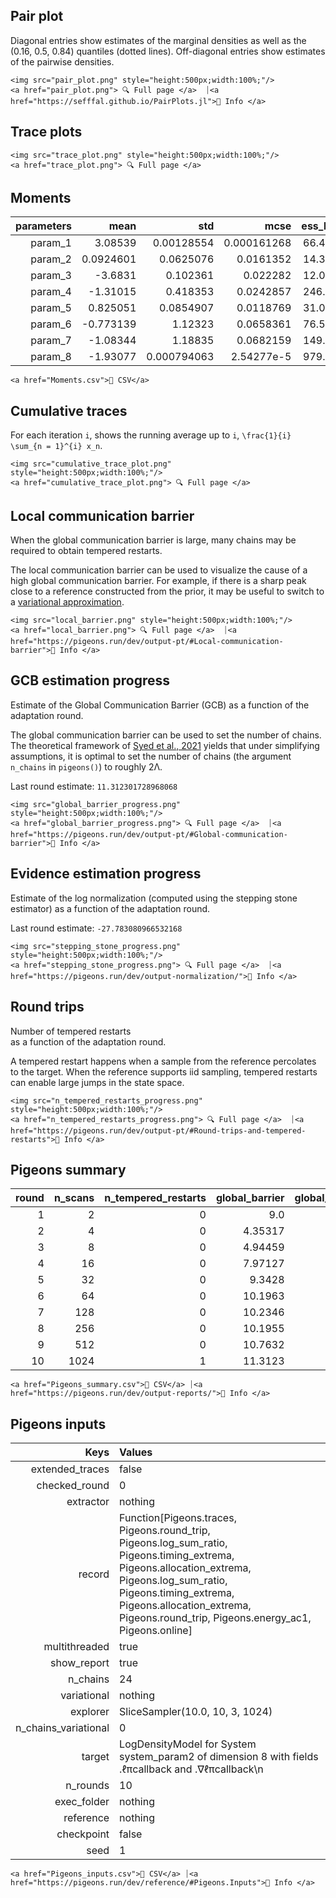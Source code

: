 ## Pair plot 

Diagonal entries show estimates of the marginal 
densities as well as the (0.16, 0.5, 0.84) 
quantiles (dotted lines). 
Off-diagonal entries show estimates of the pairwise 
densities. 

```@raw html
<img src="pair_plot.png" style="height:500px;width:100%;"/>
<a href="pair_plot.png"> 🔍 Full page </a>  ⏐<a href="https://sefffal.github.io/PairPlots.jl">🔗 Info </a>
```


## Trace plots 


```@raw html
<img src="trace_plot.png" style="height:500px;width:100%;"/>
<a href="trace_plot.png"> 🔍 Full page </a>  
```


## Moments 

| **parameters** | **mean**  | **std**     | **mcse**    | **ess\_bulk** | **ess\_tail** | **rhat** | **ess\_per\_sec** |
|---------------:|----------:|------------:|------------:|--------------:|--------------:|---------:|------------------:|
| param\_1       | 3.08539   | 0.00128554  | 0.000161268 | 66.4899       | 68.825        | 1.02488  | missing           |
| param\_2       | 0.0924601 | 0.0625076   | 0.0161352   | 14.3295       | 28.088        | 1.03411  | missing           |
| param\_3       | -3.6831   | 0.102361    | 0.022282    | 12.0739       | 23.1182       | 1.07805  | missing           |
| param\_4       | -1.31015  | 0.418353    | 0.0242857   | 246.099       | 39.4792       | 1.00317  | missing           |
| param\_5       | 0.825051  | 0.0854907   | 0.0118769   | 31.0907       | 22.0573       | 1.02175  | missing           |
| param\_6       | -0.773139 | 1.12323     | 0.0658361   | 76.5235       | 21.5892       | 1.06189  | missing           |
| param\_7       | -1.08344  | 1.18835     | 0.0682159   | 149.375       | 27.4881       | 1.08427  | missing           |
| param\_8       | -1.93077  | 0.000794063 | 2.54277e-5  | 979.494       | 843.771       | 1.00132  | missing           |
 

```@raw html
<a href="Moments.csv">💾 CSV</a> 
```


## Cumulative traces 

For each iteration ``i``, shows the running average up to ``i``,
``\frac{1}{i} \sum_{n = 1}^{i} x_n``. 

```@raw html
<img src="cumulative_trace_plot.png" style="height:500px;width:100%;"/>
<a href="cumulative_trace_plot.png"> 🔍 Full page </a>  
```


## Local communication barrier 

When the global communication barrier is large, many chains may 
be required to obtain tempered restarts.

The local communication barrier can be used to visualize the cause 
of a high global communication barrier. For example, if there is a 
sharp peak close to a reference constructed from the prior, it may 
be useful to switch to a [variational approximation](https://pigeons.run/dev/variational/#variational-pt).

```@raw html
<img src="local_barrier.png" style="height:500px;width:100%;"/>
<a href="local_barrier.png"> 🔍 Full page </a>  ⏐<a href="https://pigeons.run/dev/output-pt/#Local-communication-barrier">🔗 Info </a>
```


## GCB estimation progress 

Estimate of the Global Communication Barrier (GCB) 
as a function of 
the adaptation round. 

The global communication barrier can be used 
to set the number of chains. 
The theoretical framework of [Syed et al., 2021](https://academic.oup.com/jrsssb/article/84/2/321/7056147)
yields that under simplifying assumptions, it is optimal to set the number of chains 
(the argument `n_chains` in `pigeons()`) to roughly 2Λ.

Last round estimate: ``11.312301728968068``

```@raw html
<img src="global_barrier_progress.png" style="height:500px;width:100%;"/>
<a href="global_barrier_progress.png"> 🔍 Full page </a>  ⏐<a href="https://pigeons.run/dev/output-pt/#Global-communication-barrier">🔗 Info </a>
```


## Evidence estimation progress 

Estimate of the log normalization (computed using 
the stepping stone estimator) as a function of 
the adaptation round. 

Last round estimate: ``-27.783080966532168``

```@raw html
<img src="stepping_stone_progress.png" style="height:500px;width:100%;"/>
<a href="stepping_stone_progress.png"> 🔍 Full page </a>  ⏐<a href="https://pigeons.run/dev/output-normalization/">🔗 Info </a>
```


## Round trips 

Number of tempered restarts  
as a function of 
the adaptation round. 

A tempered restart happens when a sample from the 
reference percolates to the target. When the reference 
supports iid sampling, tempered restarts can enable 
large jumps in the state space.

```@raw html
<img src="n_tempered_restarts_progress.png" style="height:500px;width:100%;"/>
<a href="n_tempered_restarts_progress.png"> 🔍 Full page </a>  ⏐<a href="https://pigeons.run/dev/output-pt/#Round-trips-and-tempered-restarts">🔗 Info </a>
```


## Pigeons summary 

| **round** | **n\_scans** | **n\_tempered\_restarts** | **global\_barrier** | **global\_barrier\_variational** | **last\_round\_max\_time** | **last\_round\_max\_allocation** | **stepping\_stone** |
|----------:|-------------:|--------------------------:|--------------------:|---------------------------------:|---------------------------:|---------------------------------:|--------------------:|
| 1         | 2            | 0                         | 9.0                 | missing                          | 0.0187963                  | 640744.0                         | -1.12314e6          |
| 2         | 4            | 0                         | 4.35317             | missing                          | 0.0265403                  | 738984.0                         | -21567.1            |
| 3         | 8            | 0                         | 4.94459             | missing                          | 0.0337018                  | 428208.0                         | -14002.6            |
| 4         | 16           | 0                         | 7.97127             | missing                          | 0.0647767                  | 691232.0                         | -1001.15            |
| 5         | 32           | 0                         | 9.3428              | missing                          | 0.129562                   | 1.14685e6                        | -222.386            |
| 6         | 64           | 0                         | 10.1963             | missing                          | 0.265473                   | 2.03019e6                        | -38.541             |
| 7         | 128          | 0                         | 10.2346             | missing                          | 0.480334                   | 3.84704e6                        | -65.2633            |
| 8         | 256          | 0                         | 10.1955             | missing                          | 0.979616                   | 7.13978e6                        | -26.5775            |
| 9         | 512          | 0                         | 10.7632             | missing                          | 1.9644                     | 1.37467e7                        | -26.4203            |
| 10        | 1024         | 1                         | 11.3123             | missing                          | 3.92199                    | 2.68004e7                        | -27.7831            |
 

```@raw html
<a href="Pigeons_summary.csv">💾 CSV</a> ⏐<a href="https://pigeons.run/dev/output-reports/">🔗 Info </a>
```


## Pigeons inputs 

| **Keys**               | **Values**                                                                                                                                                                                                                                                            |
|-----------------------:|:----------------------------------------------------------------------------------------------------------------------------------------------------------------------------------------------------------------------------------------------------------------------|
| extended\_traces       | false                                                                                                                                                                                                                                                                 |
| checked\_round         | 0                                                                                                                                                                                                                                                                     |
| extractor              | nothing                                                                                                                                                                                                                                                               |
| record                 | Function[Pigeons.traces, Pigeons.round\_trip, Pigeons.log\_sum\_ratio, Pigeons.timing\_extrema, Pigeons.allocation\_extrema, Pigeons.log\_sum\_ratio, Pigeons.timing\_extrema, Pigeons.allocation\_extrema, Pigeons.round\_trip, Pigeons.energy\_ac1, Pigeons.online] |
| multithreaded          | true                                                                                                                                                                                                                                                                  |
| show\_report           | true                                                                                                                                                                                                                                                                  |
| n\_chains              | 24                                                                                                                                                                                                                                                                    |
| variational            | nothing                                                                                                                                                                                                                                                               |
| explorer               | SliceSampler(10.0, 10, 3, 1024)                                                                                                                                                                                                                                       |
| n\_chains\_variational | 0                                                                                                                                                                                                                                                                     |
| target                 | LogDensityModel for System system\_param2 of dimension 8 with fields .ℓπcallback and .∇ℓπcallback\n                                                                                                                                                                   |
| n\_rounds              | 10                                                                                                                                                                                                                                                                    |
| exec\_folder           | nothing                                                                                                                                                                                                                                                               |
| reference              | nothing                                                                                                                                                                                                                                                               |
| checkpoint             | false                                                                                                                                                                                                                                                                 |
| seed                   | 1                                                                                                                                                                                                                                                                     |
 

```@raw html
<a href="Pigeons_inputs.csv">💾 CSV</a> ⏐<a href="https://pigeons.run/dev/reference/#Pigeons.Inputs">🔗 Info </a>
```

